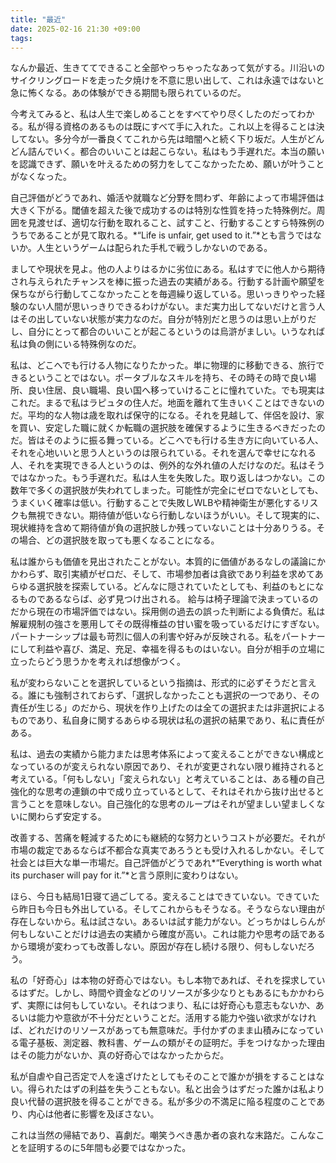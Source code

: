 ```yaml
---
title: "最近"
date: 2025-02-16 21:30 +09:00
tags:
---
```


なんか最近、生きててできること全部やっちゃったなあって気がする。川沿いのサイクリングロードを走った夕焼けを不意に思い出して、これは永遠ではないと急に怖くなる。あの体験ができる期間も限られているのだ。

今考えてみると、私は人生で楽しめることをすべてやり尽くしたのだってわかる。私が得る資格のあるものは既にすべて手に入れた。これ以上を得ることは決してない。多分今が一番良くてこれから先は暗闇へと続く下り坂だ。人生がどんどん詰んでいく。都合のいいことは起こらない。私はもう手遅れだ。本当の願いを認識できず、願いを叶えるための努力をしてこなかったため、願いが叶うことがなくなった。

自己評価がどうであれ、婚活や就職など分野を問わず、年齢によって市場評価は大きく下がる。閾値を超えた後で成功するのは特別な性質を持った特殊例だ。周囲を見渡せば、適切な行動を取れること、試すこと、行動することすら特殊例のうちであることが見て取れる。*“Life is unfair, get used to it.”*とも言うではないか。人生というゲームは配られた手札で戦うしかないのである。

ましてや現状を見よ。他の人よりはるかに劣位にある。私はすでに他人から期待され与えられたチャンスを棒に振った過去の実績がある。行動する計画や願望を保ちながら行動してこなかったことを毎週繰り返している。思いっきりやった経験のない人間が思いっきりできるわけがない。まだ実力出してないだけと言う人はその出していない状態が実力なのだ。自分が特別だと思うのは思い上がりだし、自分にとって都合のいいことが起こるというのは烏滸がましい。いうなれば私は負の側にいる特殊例なのだ。

私は、どこへでも行ける人物になりたかった。単に物理的に移動できる、旅行できるということではない。ポータブルなスキルを持ち、その時その時で良い場所、良い住居、良い職場、良い国へ移っていけることに憧れていた。でも現実はこれだ。まるで私はラピュタの住人だ。地面を離れて生きいくことはできないのだ。平均的な人物は歳を取れば保守的になる。それを見越して、伴侶を設け、家を買い、安定した職に就くか転職の選択肢を確保するように生きるべきだったのだ。皆はそのように振る舞っている。どこへでも行ける生き方に向いている人、それを心地いいと思う人というのは限られている。それを選んで幸せになれる人、それを実現できる人というのは、例外的な外れ値の人だけなのだ。私はそうではなかった。もう手遅れだ。私は人生を失敗した。取り返しはつかない。この数年で多くの選択肢が失われてしまった。可能性が完全にゼロでないとしても、うまくいく確率は低い。行動することで失敗しWLBや精神衛生が悪化するリスクも無視できない。期待値が低いなら行動しないほうがいい。そして現実的に、現状維持を含めて期待値が負の選択肢しか残っていないことは十分ありうる。その場合、どの選択肢を取っても悪くなることになる。

私は誰からも価値を見出されたことがない。本質的に価値があるなしの議論にかかわらず、取引実績がゼロだ、そして、市場参加者は貪欲であり利益を求めてあらゆる選択肢を探索している。どんなに隠されていたとしても、利益のもとになるものであるならば、必ず見つけ出される。 給与は椅子理論で決まっているのだから現在の市場評価ではない。採用側の過去の誤った判断による負債だ。私は解雇規制の強さを悪用してその既得権益の甘い蜜を吸っているだけにすぎない。パートナーシップは最も苛烈に個人の利害や好みが反映される。私をパートナーにして利益や喜び、満足、充足、幸福を得るものはいない。自分が相手の立場に立ったらどう思うかを考えれば想像がつく。

私が変わらないことを選択しているという指摘は、形式的に必ずそうだと言える。誰にも強制されておらず、「選択しなかったことも選択の一つであり、その責任が生じる」のだから、現状を作り上げたのは全ての選択または非選択によるものであり、私自身に関するあらゆる現状は私の選択の結果であり、私に責任がある。

私は、過去の実績から能力または思考体系によって変えることができない構成となっているのが変えられない原因であり、それが変更されない限り維持されると考えている。「何もしない」「変えられない」と考えていることは、ある種の自己強化的な思考の連鎖の中で成り立っているとして、それはそれから抜け出せると言うことを意味しない。自己強化的な思考のループはそれが望ましい望ましくないに関わらず安定する。

改善する、苦痛を軽減するためにも継続的な努力というコストが必要だ。それが市場の裁定であるならば不都合な真実であろうとも受け入れるしかない。そして社会とは巨大な単一市場だ。自己評価がどうであれ*“Everything is worth what its purchaser will pay for it.”*と言う原則に変わりはない。

ほら、今日も結局1日寝て過ごしてる。変えることはできていない。できていたら昨日も今日も外出している。そしてこれからもそうなる。そうならない理由が存在しないから。私は試さない。あるいは試す能力がない。どっちかはしらんが何もしないことだけは過去の実績から確度が高い。これは能力や思考の話であるから環境が変わっても改善しない。原因が存在し続ける限り、何もしないだろう。

私の「好奇心」は本物の好奇心ではない。もし本物であれば、それを探求しているはずだ。しかし、時間や資金などのリソースが多少なりともあるにもかかわらず、実際には何もしていない。それはつまり、私には好奇心も意志もないか、あるいは能力や意欲が不十分だということだ。活用する能力や強い欲求がなければ、どれだけのリソースがあっても無意味だ。手付かずのまま山積みになっている電子基板、測定器、教科書、ゲームの類がその証明だ。手をつけなかった理由はその能力がないか、真の好奇心ではなかったからだ。

私が自虐や自己否定で人を遠ざけたとしてもそのことで誰かが損をすることはない。得られたはずの利益を失うこともない。私と出会うはずだった誰かは私より良い代替の選択肢を得ることができる。私が多少の不満足に陥る程度のことであり、内心は他者に影響を及ぼさない。

これは当然の帰結であり、喜劇だ。嘲笑うべき愚か者の哀れな末路だ。こんなことを証明するのに5年間も必要ではなかった。
